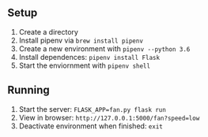 ## Setup

1. Create a directory
2. Install pipenv via `brew install pipenv`
3. Create a new environment with `pipenv --python 3.6`
4. Install dependences: `pipenv install Flask`
5. Start the enviornment with `pipenv shell` 

## Running
1. Start the server: `FLASK_APP=fan.py flask run`
2. View in browser: `http://127.0.0.1:5000/fan?speed=low`
3. Deactivate environment when finished: `exit`
 